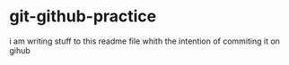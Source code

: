 # git-github-practice
i am writing stuff to this readme file whith the intention of commiting it on gihub